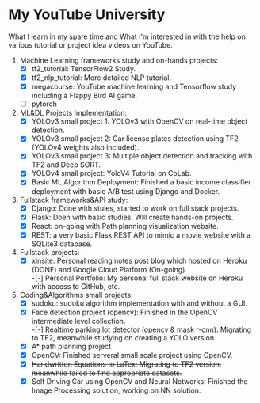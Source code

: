 # My YouTube University

What I learn in my spare time and What I'm interested in with the help on various tutorial or project idea videos on YouTube.

1. Machine Learning frameworks study and on-hands projects:  
    -[x] tf2_tutorial: TensorFlow2 Study.  
    -[x] tf2_nlp_tutorial: More detailed NLP tutorial.  
    -[x] megacourse: YouTube machine learning and Tensorflow study including a Flappy Bird AI game.  
    -[ ] pytorch  
2. ML&DL Projects Implementation:  
    -[x] YOLOv3 small project 1: YOLOv3 with OpenCV on real-time object detection.  
    -[x] YOLOv3 small project 2: Car license plates detection using TF2 (YOLOv4 weights also included).  
    -[x] YOLOv3 small project 3: Multiple object detection and tracking with TF2 and Deep SORT.  
    -[x] YOLOv4 small project: YoloV4 Tutorial on CoLab.  
    -[x] Basic ML Algorithm Deployment: Finished a basic income classifier deployment with basic A/B test using Django and Docker.
3. Fullstack frameworks&API study:  
    -[x] Django: Done with stuies, started to work on full stack projects.  
    -[x] Flask: Doen with basic studies. Will create hands-on projects.  
    -[x] React: on-going with Path planning visualization website.  
    -[x] REST: a very basic Flask REST API to mimic a movie website with a SQLite3 database.  
4. Fullstack projects:  
    -[x] xinsite: Personal reading notes post blog which hosted on Heroku (DONE) and Google Cloud Platform (On-going).  
    -[-] Personal Portfolio: My personal full stack website on Heroku with access to GitHub, etc.  
5. Coding&Algorithms small projects:  
    -[x] sudoku: sudoku algorithm implementation with and without a GUI.  
    -[x] Face detection project (opencv): Finished in the OpenCV intermediate level collection.  
    -[-] Realtime parking lot detector (opencv & mask r-cnn): Migrating to TF2, meanwhile studying on creating a YOLO version.  
    -[x] A* path planning project  
    -[x] OpenCV: Finished serveral small scale project using OpenCV.  
    -[x] ~~Handwritten Equations to LaTex: Migrating to TF2 version, meanwhile failed to find appropriate datasets.~~   
    -[x] Self Driving Car using OpenCV and Neural Networks: Finished the Image Processing solution, working on NN solution.   
